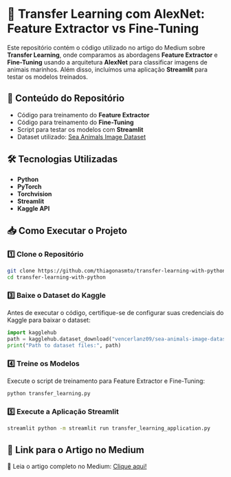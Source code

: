 # 🚀 Transfer Learning com AlexNet: Feature Extractor vs Fine-Tuning

Este repositório contém o código utilizado no artigo do Medium sobre **Transfer Learning**, onde comparamos as abordagens **Feature Extractor** e **Fine-Tuning** usando a arquitetura **AlexNet** para classificar imagens de animais marinhos. Além disso, incluímos uma aplicação **Streamlit** para testar os modelos treinados.

## 📌 Conteúdo do Repositório

- Código para treinamento do **Feature Extractor**
- Código para treinamento do **Fine-Tuning**
- Script para testar os modelos com **Streamlit**
- Dataset utilizado: [Sea Animals Image Dataset](https://www.kaggle.com/datasets/vencerlanz09/sea-animals-image-dataste)

## 🛠️ Tecnologias Utilizadas

- **Python**
- **PyTorch**
- **Torchvision**
- **Streamlit**
- **Kaggle API**

## 📥 Como Executar o Projeto

### 1️⃣ Clone o Repositório

```bash
git clone https://github.com/thiagonasmto/transfer-learning-with-python.git
cd transfer-learning-with-python
```

### 3️⃣ Baixe o Dataset do Kaggle

Antes de executar o código, certifique-se de configurar suas credenciais do Kaggle para baixar o dataset:

```python
import kagglehub
path = kagglehub.dataset_download("vencerlanz09/sea-animals-image-dataste")
print("Path to dataset files:", path)
```

### 4️⃣ Treine os Modelos

Execute o script de treinamento para Feature Extractor e Fine-Tuning:

```bash
python transfer_learning.py
```

### 5️⃣ Execute a Aplicação Streamlit

```bash
streamlit python -m streamlit run transfer_learning_application.py
```

## 🔗 Link para o Artigo no Medium

📖 Leia o artigo completo no Medium: [Clique aqui!](https://medium.com/@thiagonasmento20/transfer-learning-compara%C3%A7%C3%A3o-entre-feature-extractor-e-fine-tuning-com-alexnet-096057d70a3a)
